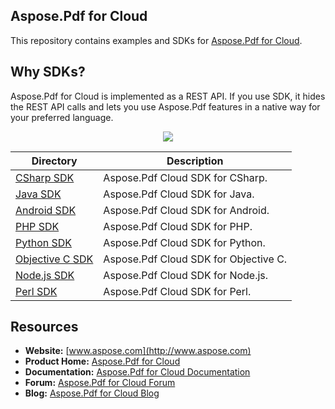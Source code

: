 ## Aspose.Pdf for Cloud
This repository contains examples and SDKs for [Aspose.Pdf for Cloud](http://www.aspose.com/cloud/pdf-api.aspx).

## Why SDKs?
Aspose.Pdf for Cloud is implemented as a REST API. If you use SDK, it hides the REST API calls and lets you use Aspose.Pdf features in a native way for your preferred language.

<p align="center">
  <a title="Download complete Aspose.Pdf for Cloud source code" href="https://github.com/asposepdf/Aspose_Pdf_Cloud/archive/master.zip">
	<img src="https://raw.github.com/AsposeExamples/java-examples-dashboard/master/images/downloadZip-Button-Large.png" />
  </a>
</p>


Directory | Description
--------- | -----------
[CSharp SDK](SDKs/Aspose.Pdf_Cloud_SDK_for_CSharp)  |  Aspose.Pdf Cloud SDK for CSharp.
[Java SDK](SDKs/Aspose.Pdf_Cloud_SDK_for_Java)  |  Aspose.Pdf Cloud SDK for Java.
[Android SDK](SDKs/Aspose.Pdf-Cloud-SDK-for-Android)  |  Aspose.Pdf Cloud SDK for Android.
[PHP SDK](SDKs/Aspose.Pdf_Cloud_SDK_for_PHP)  | Aspose.Pdf Cloud SDK for PHP.
[Python SDK](SDKs/Aspose.Pdf_Cloud_SDK_for_Python)  | Aspose.Pdf Cloud SDK for Python.
[Objective C SDK](SDKs/Aspose.Pdf_Cloud_SDK_for_Objective_C)  | Aspose.Pdf Cloud SDK for Objective C.
[Node.js SDK](SDKs/Aspose.Pdf_Cloud_SDK_for_NodeJS)  | Aspose.Pdf Cloud SDK for Node.js.
[Perl SDK](SDKs/Aspose.Pdf-Cloud-SDK-for-Perl)  | Aspose.Pdf Cloud SDK for Perl.

## Resources

+ **Website:** [www.aspose.com](http://www.aspose.com)
+ **Product Home:** [Aspose.Pdf for Cloud](http://www.aspose.com/cloud/pdf-api.aspx)
+ **Documentation:** [Aspose.Pdf for Cloud Documentation](http://www.aspose.com/docs/display/pdfcloud/Home)
+ **Forum:** [Aspose.Pdf for Cloud Forum](http://www.aspose.com/community/forums/aspose.pdf-product-family/75/showforum.aspx)
+ **Blog:** [Aspose.Pdf for Cloud Blog](http://www.aspose.com/blogs/aspose-products/aspose-pdf-product-family.html)

